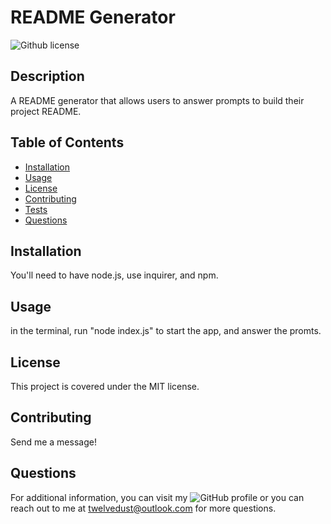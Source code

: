 # README Generator

![Github license](https://img.shields.io/badge/license-MIT-blue.svg)

## Description
A README generator that allows users to answer prompts to build their project README.

## Table of Contents
* [Installation](#installation)
* [Usage](#usage)
* [License](#license)
* [Contributing](#contributing)
* [Tests](#tests)
* [Questions](#questions)

## Installation
You'll need to have node.js, use inquirer, and npm.

## Usage
in the terminal, run "node index.js" to start the app, and answer the promts.

## License
This project is covered under the MIT license.

## Contributing
Send me a message!

## Questions
For additional information, you can visit my ![GitHub profile](https://github.com/SideControlJS)
or you can reach out to me at twelvedust@outlook.com for more questions.
